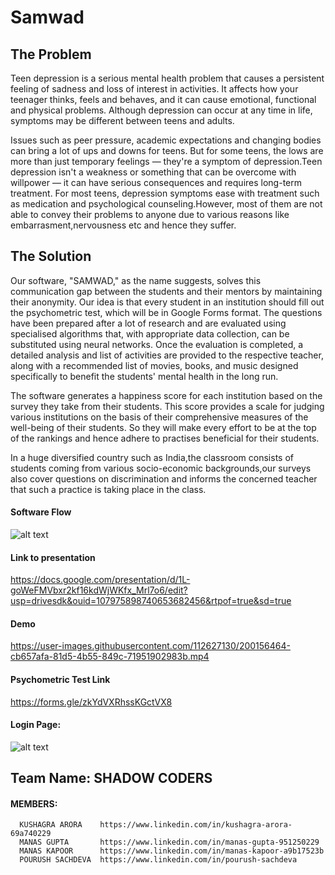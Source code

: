 # Samwad

## The Problem
Teen depression is a serious mental health problem that causes a persistent feeling of sadness and loss of interest in activities. It affects how your teenager thinks, feels and behaves, and it can cause emotional, functional and physical problems. Although depression can occur at any time in life, symptoms may be different between teens and adults.

Issues such as peer pressure, academic expectations and changing bodies can bring a lot of ups and downs for teens. But for some teens, the lows are more than just temporary feelings — they're a symptom of depression.Teen depression isn't a weakness or something that can be overcome with willpower — it can have serious consequences and requires long-term treatment. For most teens, depression symptoms ease with treatment such as medication and psychological counseling.However, most of them are not able to convey their problems to anyone due to various reasons like embarrasment,nervousness etc and hence they suffer.

## The Solution
Our software, "SAMWAD," as the name suggests, solves this communication gap between the students and their mentors by maintaining their anonymity. Our idea is that every student in an institution should fill out the psychometric test, which will be in Google Forms format. The questions have been prepared after a lot of research and are evaluated using specialised algorithms that, with appropriate data collection, can be substituted using neural networks. Once the evaluation is completed, a detailed analysis and list of activities are provided to the respective teacher, along with a recommended list of movies, books, and music designed specifically to benefit the students' mental health in the long run.

The software generates a happiness score for each institution based on the survey they take from their students. This score provides a scale for judging various institutions on the basis of their comprehensive measures of the well-being of their students. So they will make every effort to be at the top of the rankings and hence adhere to practises beneficial for their students.

In a huge diversified country such as India,the classroom consists of students coming from various socio-economic backgrounds,our surveys also cover questions on discrimination and informs the concerned teacher that such a practice is taking place in the class.


#### Software Flow
![alt text](https://raw.githubusercontent.com/phoenix6017/Samwad/main/flow.png)

#### Link to presentation
https://docs.google.com/presentation/d/1L-goWeFMVbxr2kf16kdWjWKfx_Mrl7o6/edit?usp=drivesdk&ouid=107975898740653682456&rtpof=true&sd=true

#### Demo
https://user-images.githubusercontent.com/112627130/200156464-cb657afa-81d5-4b55-849c-71951902983b.mp4

#### Psychometric Test Link
https://forms.gle/zkYdVXRhssKGctVX8

#### Login Page:
![alt text](https://raw.githubusercontent.com/phoenix6017/Samwad/main/Login.png)

## Team Name: SHADOW CODERS
#### MEMBERS: 
      KUSHAGRA ARORA    https://www.linkedin.com/in/kushagra-arora-69a740229
      MANAS GUPTA       https://www.linkedin.com/in/manas-gupta-951250229
      MANAS KAPOOR      https://www.linkedin.com/in/manas-kapoor-a9b17523b
      POURUSH SACHDEVA  https://www.linkedin.com/in/pourush-sachdeva





